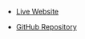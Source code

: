 - [Live Website](https://evelynsanchezl.github.io/final-project-portfolio/)

- [GitHub Repository](https://github.com/EvelynSanchezL/final-project-portfolio)
